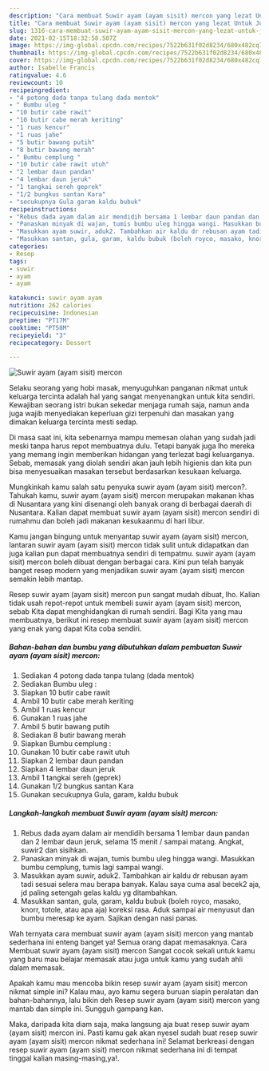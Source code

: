 ```yaml
---
description: "Cara membuat Suwir ayam (ayam sisit) mercon yang lezat Untuk Jualan"
title: "Cara membuat Suwir ayam (ayam sisit) mercon yang lezat Untuk Jualan"
slug: 1316-cara-membuat-suwir-ayam-ayam-sisit-mercon-yang-lezat-untuk-jualan
date: 2021-02-15T18:32:58.507Z
image: https://img-global.cpcdn.com/recipes/7522b631f02d8234/680x482cq70/suwir-ayam-ayam-sisit-mercon-foto-resep-utama.jpg
thumbnail: https://img-global.cpcdn.com/recipes/7522b631f02d8234/680x482cq70/suwir-ayam-ayam-sisit-mercon-foto-resep-utama.jpg
cover: https://img-global.cpcdn.com/recipes/7522b631f02d8234/680x482cq70/suwir-ayam-ayam-sisit-mercon-foto-resep-utama.jpg
author: Isabelle Francis
ratingvalue: 4.6
reviewcount: 10
recipeingredient:
- "4 potong dada tanpa tulang dada mentok"
- " Bumbu uleg "
- "10 butir cabe rawit"
- "10 butir cabe merah keriting"
- "1 ruas kencur"
- "1 ruas jahe"
- "5 butir bawang putih"
- "8 butir bawang merah"
- " Bumbu cemplung "
- "10 butir cabe rawit utuh"
- "2 lembar daun pandan"
- "4 lembar daun jeruk"
- "1 tangkai sereh geprek"
- "1/2 bungkus santan Kara"
- "secukupnya Gula garam kaldu bubuk"
recipeinstructions:
- "Rebus dada ayam dalam air mendidih bersama 1 lembar daun pandan dan 2 lembar daun jeruk, selama 15 menit / sampai matang. Angkat, suwir2 dan sisihkan."
- "Panaskan minyak di wajan, tumis bumbu uleg hingga wangi. Masukkan bumbu cemplung, tumis lagi sampai wangi."
- "Masukkan ayam suwir, aduk2. Tambahkan air kaldu dr rebusan ayam tadi sesuai selera mau berapa banyak. Kalau saya cuma asal becek2 aja, jd paling setengah gelas kaldu yg ditambahkan."
- "Masukkan santan, gula, garam, kaldu bubuk (boleh royco, masako, knorr, totole, atau apa aja) koreksi rasa. Aduk sampai air menyusut dan bumbu meresap ke ayam. Sajikan dengan nasi panas."
categories:
- Resep
tags:
- suwir
- ayam
- ayam

katakunci: suwir ayam ayam 
nutrition: 262 calories
recipecuisine: Indonesian
preptime: "PT17M"
cooktime: "PT58M"
recipeyield: "3"
recipecategory: Dessert

---
```



![Suwir ayam (ayam sisit) mercon](https://img-global.cpcdn.com/recipes/7522b631f02d8234/680x482cq70/suwir-ayam-ayam-sisit-mercon-foto-resep-utama.jpg)

Selaku seorang yang hobi masak, menyuguhkan panganan nikmat untuk keluarga tercinta adalah hal yang sangat menyenangkan untuk kita sendiri. Kewajiban seorang istri bukan sekedar menjaga rumah saja, namun anda juga wajib menyediakan keperluan gizi terpenuhi dan masakan yang dimakan keluarga tercinta mesti sedap.

Di masa  saat ini, kita sebenarnya mampu memesan olahan yang sudah jadi meski tanpa harus repot membuatnya dulu. Tetapi banyak juga lho mereka yang memang ingin memberikan hidangan yang terlezat bagi keluarganya. Sebab, memasak yang diolah sendiri akan jauh lebih higienis dan kita pun bisa menyesuaikan masakan tersebut berdasarkan kesukaan keluarga. 



Mungkinkah kamu salah satu penyuka suwir ayam (ayam sisit) mercon?. Tahukah kamu, suwir ayam (ayam sisit) mercon merupakan makanan khas di Nusantara yang kini disenangi oleh banyak orang di berbagai daerah di Nusantara. Kalian dapat membuat suwir ayam (ayam sisit) mercon sendiri di rumahmu dan boleh jadi makanan kesukaanmu di hari libur.

Kamu jangan bingung untuk menyantap suwir ayam (ayam sisit) mercon, lantaran suwir ayam (ayam sisit) mercon tidak sulit untuk didapatkan dan juga kalian pun dapat membuatnya sendiri di tempatmu. suwir ayam (ayam sisit) mercon boleh dibuat dengan berbagai cara. Kini pun telah banyak banget resep modern yang menjadikan suwir ayam (ayam sisit) mercon semakin lebih mantap.

Resep suwir ayam (ayam sisit) mercon pun sangat mudah dibuat, lho. Kalian tidak usah repot-repot untuk membeli suwir ayam (ayam sisit) mercon, sebab Kita dapat menghidangkan di rumah sendiri. Bagi Kita yang mau membuatnya, berikut ini resep membuat suwir ayam (ayam sisit) mercon yang enak yang dapat Kita coba sendiri.

<!--inarticleads1-->

##### Bahan-bahan dan bumbu yang dibutuhkan dalam pembuatan Suwir ayam (ayam sisit) mercon:

1. Sediakan 4 potong dada tanpa tulang (dada mentok)
1. Sediakan  Bumbu uleg :
1. Siapkan 10 butir cabe rawit
1. Ambil 10 butir cabe merah keriting
1. Ambil 1 ruas kencur
1. Gunakan 1 ruas jahe
1. Ambil 5 butir bawang putih
1. Sediakan 8 butir bawang merah
1. Siapkan  Bumbu cemplung :
1. Gunakan 10 butir cabe rawit utuh
1. Siapkan 2 lembar daun pandan
1. Siapkan 4 lembar daun jeruk
1. Ambil 1 tangkai sereh (geprek)
1. Gunakan 1/2 bungkus santan Kara
1. Gunakan secukupnya Gula, garam, kaldu bubuk




<!--inarticleads2-->

##### Langkah-langkah membuat Suwir ayam (ayam sisit) mercon:

1. Rebus dada ayam dalam air mendidih bersama 1 lembar daun pandan dan 2 lembar daun jeruk, selama 15 menit / sampai matang. Angkat, suwir2 dan sisihkan.
1. Panaskan minyak di wajan, tumis bumbu uleg hingga wangi. Masukkan bumbu cemplung, tumis lagi sampai wangi.
1. Masukkan ayam suwir, aduk2. Tambahkan air kaldu dr rebusan ayam tadi sesuai selera mau berapa banyak. Kalau saya cuma asal becek2 aja, jd paling setengah gelas kaldu yg ditambahkan.
1. Masukkan santan, gula, garam, kaldu bubuk (boleh royco, masako, knorr, totole, atau apa aja) koreksi rasa. Aduk sampai air menyusut dan bumbu meresap ke ayam. Sajikan dengan nasi panas.




Wah ternyata cara membuat suwir ayam (ayam sisit) mercon yang mantab sederhana ini enteng banget ya! Semua orang dapat memasaknya. Cara Membuat suwir ayam (ayam sisit) mercon Sangat cocok sekali untuk kamu yang baru mau belajar memasak atau juga untuk kamu yang sudah ahli dalam memasak.

Apakah kamu mau mencoba bikin resep suwir ayam (ayam sisit) mercon nikmat simple ini? Kalau mau, ayo kamu segera buruan siapin peralatan dan bahan-bahannya, lalu bikin deh Resep suwir ayam (ayam sisit) mercon yang mantab dan simple ini. Sungguh gampang kan. 

Maka, daripada kita diam saja, maka langsung aja buat resep suwir ayam (ayam sisit) mercon ini. Pasti kamu gak akan nyesel sudah buat resep suwir ayam (ayam sisit) mercon nikmat sederhana ini! Selamat berkreasi dengan resep suwir ayam (ayam sisit) mercon nikmat sederhana ini di tempat tinggal kalian masing-masing,ya!.

